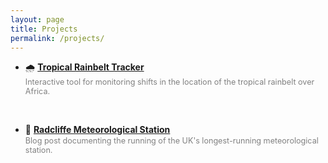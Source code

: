 ```yaml
---
layout: page
title: Projects
permalink: /projects/
---
```


- 🌧️ **[Tropical Rainbelt Tracker](https://charlesknight1.github.io/tracker)**  
  <span style="color: gray; font-size: 0.9em;">Interactive tool for monitoring shifts in the location of the tropical rainbelt over Africa.</span>

<br>

- 🔬 **[Radcliffe Meteorological Station](https://charlesknight1.github.io/rms)**  
  <span style="color: gray; font-size: 0.9em;">Blog post documenting the running of the UK's longest-running meteorological station.</span>
